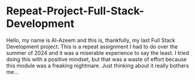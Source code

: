 # Repeat-Project-Full-Stack-Development

Hello, my name is Al-Azeem and this is, thankfully, my last Full Stack Development project. This is a repeat assignment I had to do over the summer of 2024 and it was a miserable experience to say the least. I tried doing this with a positive mindset, but that was a waste of effort because this module was a freaking nightmare. Just thinking about it really bothers me...
